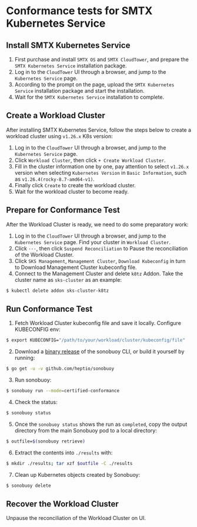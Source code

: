 # Conformance tests for SMTX Kubernetes Service

## Install SMTX Kubernetes Service

1. First purchase and install `SMTX OS` and `SMTX CloudTower`, and prepare the `SMTX Kubernetes Service` installation package.
1. Log in to the `CloudTower` UI through a browser, and jump to the `Kubernetes Service` page.
1. According to the prompt on the page, upload the `SMTX Kubernetes Service` installation package and start the installation.
1. Wait for the `SMTX Kubernetes Service` installation to complete.

## Create a Workload Cluster

After installing SMTX Kubernetes Service, follow the steps below to create a workload cluster using `v1.26.x` K8s version:

1. Log in to the `CloudTower` UI through a browser, and jump to the `Kubernetes Service` page.
1. Click `Workload Cluster`, then click `+ Create Workload Cluster`.
1. Fill in the cluster information one by one, pay attention to select `v1.26.x` version when selecting `Kubernetes Version` in `Basic Information`, such as `v1.26.4(rocky-8.7-amd64-v1)`.
1. Finally click `Create` to create the workload cluster.
1. Wait for the workload cluster to become ready.

## Prepare for Conformance Test

After the Workload Cluster is ready, we need to do some preparatory work:

1. Log in to the `CloudTower` UI through a browser, and jump to the `Kubernetes Service` page. Find your cluster in `Workload Cluster`.
1. Click `···`, then click `Suspend Reconciliation` to Pause the reconciliation of the Workload Cluster.
1. Click `SKS Management`, `Management Cluster`, `Download Kubeconfig` in turn to Download Management Cluster kubeconfig file.
4. Connect to the Management Cluster and delete `k8tz` Addon. Take the cluster name as `sks-cluster` as an example:
```sh
$ kubectl delete addon sks-cluster-k8tz
```


## Run Conformance Test

1. Fetch Workload Cluster kubeconfig file and save it locally. Configure KUBECONFIG env:
```sh
$ export KUBECONFIG="/path/to/your/workload/cluster/kubeconfig/file"
```

2. Download a [binary release](https://github.com/heptio/sonobuoy/releases) of the sonobuoy CLI, or build it yourself by running:
```sh
$ go get -u -v github.com/heptio/sonobuoy
```

3. Run sonobuoy:
```sh
$ sonobuoy run --mode=certified-conformance
```

4. Check the status:
```sh
$ sonobuoy status
```

5. Once the `sonobuoy status` shows the run as `completed`, copy the output directory from the main Sonobuoy pod to a local directory:
```sh
$ outfile=$(sonobuoy retrieve)
```

6. Extract the contents into `./results` with:
```sh
$ mkdir ./results; tar xzf $outfile -C ./results
```

7. Clean up Kubernetes objects created by Sonobuoy:
```sh
$ sonobuoy delete
```

## Recover the Workload Cluster

Unpause the reconciliation of the Workload Cluster on UI.
